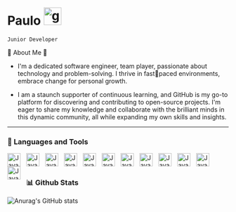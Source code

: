 # Paulo [<img src='https://cdn.jsdelivr.net/npm/simple-icons@3.0.1/icons/github.svg' alt='github' height='40'>](https://github.com/Paulo-Regalado)  

`Junior Developer`

🌟 About Me 🌟

- I'm a dedicated software engineer, team player, passionate about technology and problem-solving. I thrive in fastpaced environments, embrace change for personal growth.
  
- I am a staunch supporter of continuous learning, and GitHub is my go-to platform for discovering and contributing to open-source projects. I'm eager to share my knowledge and collaborate with the brilliant minds in this dynamic community, all while expanding my own skills and insights.

---

### 🧰 Languages and Tools

<img align="left" alt="Java" width="30" style="padding-right:10px;" src="https://cdn.jsdelivr.net/gh/devicons/devicon/icons/html5/html5-plain.svg" />
<img align="left" alt="Java" width="30" style="padding-right:10px;" src="https://cdn.jsdelivr.net/gh/devicons/devicon/icons/css3/css3-plain.svg" />
<img align="left" alt="Java" width="30" style="padding-right:10px;" src="https://cdn.jsdelivr.net/gh/devicons/devicon/icons/javascript/javascript-plain.svg" />
<img align="left" alt="Java" width="30" style="padding-right:10px;" src="https://cdn.jsdelivr.net/gh/devicons/devicon/icons/php/php-original.svg" />
<img align="left" alt="Java" width="30" style="padding-right:10px;" src="https://cdn.jsdelivr.net/gh/devicons/devicon/icons/jquery/jquery-plain.svg" />
<img align="left" alt="Java" width="30" style="padding-right:10px;"  src="https://cdn.jsdelivr.net/gh/devicons/devicon/icons/tailwindcss/tailwindcss-original.svg" />
<img align="left" alt="Java" width="30" style="padding-right:10px;" src="https://cdn.jsdelivr.net/gh/devicons/devicon/icons/bootstrap/bootstrap-original.svg" />
<img align="left" alt="Java" width="30" style="padding-right:10px;" src="https://cdn.jsdelivr.net/gh/devicons/devicon/icons/androidstudio/androidstudio-plain.svg" />
<img align="left" alt="Java" width="30" style="padding-right:10px;" src="https://cdn.jsdelivr.net/gh/devicons/devicon/icons/csharp/csharp-plain.svg" />
<img align="left" alt="Java" width="30" style="padding-right:10px;" src="https://cdn.jsdelivr.net/gh/devicons/devicon/icons/vscode/vscode-original.svg" />
<img align="left" alt="Java" width="30" style="padding-right:10px;" src="https://cdn.jsdelivr.net/gh/devicons/devicon/icons/unity/unity-original.svg" />
<img align="left" alt="Java" width="30" style="padding-right:10px;" src="https://cdn.jsdelivr.net/gh/devicons/devicon/icons/mysql/mysql-original.svg" />





<br/>

#

### 📊 Github Stats
          
![Anurag's GitHub stats](https://github-readme-stats.vercel.app/api?username=Paulo-Regalado&theme=github_dark_dimmed&show_icons=true)
